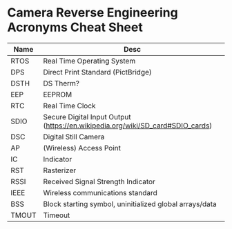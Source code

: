# Camera Reverse Engineering Acronyms Cheat Sheet
| Name | Desc |
| --- | --- |
| RTOS | Real Time Operating System |
| DPS | Direct Print Standard (PictBridge) |
| DSTH | DS Therm? |
| EEP | EEPROM |
| RTC | Real Time Clock |
| SDIO | Secure Digital Input Output (https://en.wikipedia.org/wiki/SD_card#SDIO_cards)|
| DSC | Digital Still Camera |
| AP | (Wireless) Access Point |
| IC | Indicator |
| RST | Rasterizer |
| RSSI | Received Signal Strength Indicator |
| IEEE | Wireless communications standard |
| BSS | Block starting symbol, uninitialized global arrays/data |
| TMOUT | Timeout |
